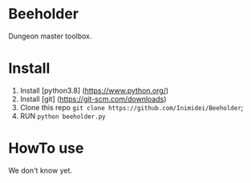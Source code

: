 # Beeholder

Dungeon master toolbox.

# Install

1. Install [python3.8] (https://www.python.org/)
2. Install [git] (https://git-scm.com/downloads)
3. Clone this repo `git clone https://github.com/Inimidei/Beeholder`;
4. RUN `python beeholder.py`

# HowTo use
We don't know yet.
